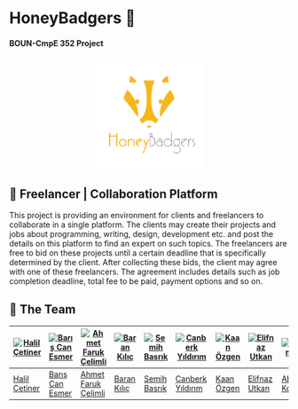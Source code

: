 # HoneyBadgers :honey_pot:
#### BOUN-CmpE 352 Project
<p align="center">
<a href = "https://github.com/bounswe/bounswe2018group10/wiki"><img 
<img src="./resources/honey_badgers.png" width="200" height="200"></a>
</p>

## :rocket: Freelancer | Collaboration Platform


This project is providing an environment for clients and freelancers to collaborate in a single platform. The clients may create their projects and jobs about programming, writing, design, development etc. and post the details on this platform to find an expert on such topics. The freelancers are free to bid on these projects until a certain deadline that is specifically determined by the client. After collecting these bids, the client may agree with one of these freelancers. The agreement includes details such as job completion deadline, total fee to be paid, payment options and so on. 


## :honeybee: The Team


[![Halil Çetiner](https://avatars1.githubusercontent.com/u/7196202?s=460&v=4)](https://github.com/cetinerhalil) | [![Barış Can Esmer](https://avatars3.githubusercontent.com/u/9863632?s=460&v=4)](https://github.com/barisesmer) | [![Ahmet Faruk Çelimli](https://avatars3.githubusercontent.com/u/24764428?s=460&v=4)](https://github.com/afcelimli) | [![Baran Kılıç](https://avatars2.githubusercontent.com/u/36154262?s=460&v=4)](https://github.com/kilicbaran) | [![Semih Basrık](https://avatars3.githubusercontent.com/u/10332165?s=460&v=4)](https://github.com/sbasrik) | [![Canberk Yıldırım](https://avatars2.githubusercontent.com/u/36158040?s=460&v=4)](https://github.com/canberky) | [![Kaan Özgen](https://avatars3.githubusercontent.com/u/22968477?s=460&v=4)](https://github.com/kaanozgen12)  | [![Elifnaz Utkan](https://avatars3.githubusercontent.com/u/17165312?s=460&v=4)](https://github.com/eutkan) | [![Abdüssamet Koçak](https://avatars2.githubusercontent.com/u/3243482?s=460&v=4)](https://github.com/abdusco) | [![Yaşar Alim Türkmen](https://avatars1.githubusercontent.com/u/35327872?s=460&v=4)](https://github.com/alimturkmen) | [![Muhammed Emin Vergili](https://avatars2.githubusercontent.com/u/28779020?s=460&v=4)](https://github.com/meverg)
---|---|---|---|---|---|---|---|---|---|---
[Halil Çetiner](https://github.com/bounswe/bounswe2018group10/wiki/Halil-%C3%87etiner) | [Barış Can Esmer](https://github.com/bounswe/bounswe2018group10/wiki/Bar%C4%B1%C5%9F-Can-Esmer) | [Ahmet Faruk Çelimli](https://github.com/bounswe/bounswe2018group10/wiki/Ahmet-Faruk-%C3%87elimli) | [Baran Kılıç](https://github.com/bounswe/bounswe2018group10/wiki/Baran-K%C4%B1l%C4%B1%C3%A7) | [Semih Basrık](https://github.com/bounswe/bounswe2018group10/wiki/Semih-Basrik) | [Canberk Yıldırım](https://github.com/bounswe/bounswe2018group10/wiki/Canberk-Y%C4%B1ld%C4%B1r%C4%B1m) | [Kaan Özgen](https://github.com/bounswe/bounswe2018group10/wiki/Kaan-Ozgen) | [Elifnaz Utkan](https://github.com/bounswe/bounswe2018group10/wiki/Elifnaz-Utkan) | [Abdüssamet Koçak](https://github.com/bounswe/bounswe2018group10/wiki/Abd%C3%BCssamet-Ko%C3%A7ak) | [Yaşar Alim Türkmen](https://github.com/bounswe/bounswe2018group10/wiki/Ya%C5%9Far-Alim-T%C3%BCrkmen) | [Muhammed Emin Vergili](https://github.com/bounswe/bounswe2018group10/wiki/Muhammed-Emin-Vergili)